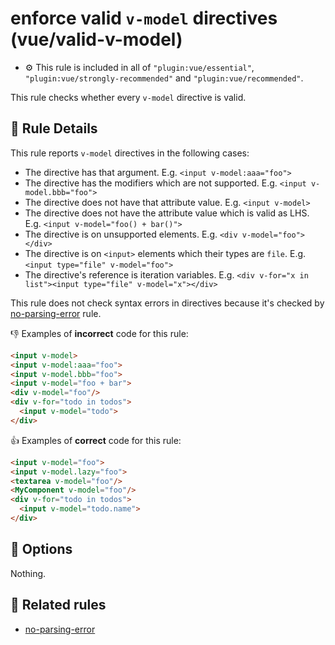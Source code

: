 # enforce valid `v-model` directives (vue/valid-v-model)

- :gear: This rule is included in all of `"plugin:vue/essential"`, `"plugin:vue/strongly-recommended"` and `"plugin:vue/recommended"`.

This rule checks whether every `v-model` directive is valid.

## :book: Rule Details

This rule reports `v-model` directives in the following cases:

- The directive has that argument. E.g. `<input v-model:aaa="foo">`
- The directive has the modifiers which are not supported. E.g. `<input v-model.bbb="foo">`
- The directive does not have that attribute value. E.g. `<input v-model>`
- The directive does not have the attribute value which is valid as LHS. E.g. `<input v-model="foo() + bar()">`
- The directive is on unsupported elements. E.g. `<div v-model="foo"></div>`
- The directive is on `<input>` elements which their types are `file`. E.g. `<input type="file" v-model="foo">`
- The directive's reference is iteration variables. E.g. `<div v-for="x in list"><input type="file" v-model="x"></div>`

This rule does not check syntax errors in directives because it's checked by [no-parsing-error] rule.

:-1: Examples of **incorrect** code for this rule:

```html
<input v-model>
<input v-model:aaa="foo">
<input v-model.bbb="foo">
<input v-model="foo + bar">
<div v-model="foo"/>
<div v-for="todo in todos">
  <input v-model="todo">
</div>
```

:+1: Examples of **correct** code for this rule:

```html
<input v-model="foo">
<input v-model.lazy="foo">
<textarea v-model="foo"/>
<MyComponent v-model="foo"/>
<div v-for="todo in todos">
  <input v-model="todo.name">
</div>
```

## :wrench: Options

Nothing.

## :couple: Related rules

- [no-parsing-error]


[no-parsing-error]: no-parsing-error.md
